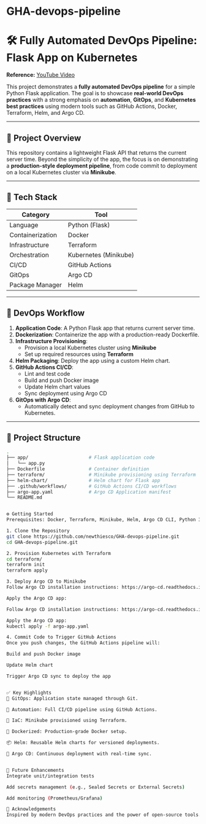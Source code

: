 # GHA-devops-pipeline
# 🛠️ Fully Automated DevOps Pipeline: Flask App on Kubernetes

**Reference:** [YouTube Video](https://youtu.be/HBRQJtqKh3U)

This project demonstrates a **fully automated DevOps pipeline** for a simple Python Flask application. The goal is to showcase **real-world DevOps practices** with a strong emphasis on **automation**, **GitOps**, and **Kubernetes best practices** using modern tools such as GitHub Actions, Docker, Terraform, Helm, and Argo CD.

---

## 🚀 Project Overview

This repository contains a lightweight Flask API that returns the current server time. Beyond the simplicity of the app, the focus is on demonstrating a **production-style deployment pipeline**, from code commit to deployment on a local Kubernetes cluster via **Minikube**.

---

## 🧱 Tech Stack

| Category         | Tool                             |
|------------------|----------------------------------|
| Language         | Python (Flask)                   |
| Containerization | Docker                           |
| Infrastructure   | Terraform                        |
| Orchestration    | Kubernetes (Minikube)            |
| CI/CD            | GitHub Actions                   |
| GitOps           | Argo CD                          |
| Package Manager  | Helm                             |

---

## 🔄 DevOps Workflow

1. **Application Code**: A Python Flask app that returns current server time.
2. **Dockerization**: Containerize the app with a production-ready Dockerfile.
3. **Infrastructure Provisioning**:
   - Provision a local Kubernetes cluster using **Minikube**
   - Set up required resources using **Terraform**
4. **Helm Packaging**: Deploy the app using a custom Helm chart.
5. **GitHub Actions CI/CD**:
   - Lint and test code
   - Build and push Docker image
   - Update Helm chart values
   - Sync deployment using Argo CD
6. **GitOps with Argo CD**:
   - Automatically detect and sync deployment changes from GitHub to Kubernetes.

---

## 📂 Project Structure

```bash
.
├── app/                      # Flask application code
│   └── app.py
├── Dockerfile                # Container definition
├── terraform/                # Minikube provisioning using Terraform
├── helm-chart/               # Helm chart for Flask app
├── .github/workflows/        # GitHub Actions CI/CD workflows
├── argo-app.yaml             # Argo CD Application manifest
└── README.md


⚙️ Getting Started
Prerequisites: Docker, Terraform, Minikube, Helm, Argo CD CLI, Python 3.x

1. Clone the Repository
git clone https://github.com/newthiesco/GHA-devops-pipeline.git
cd GHA-devops-pipeline.git

2. Provision Kubernetes with Terraform
cd terraform/
terraform init
terraform apply

3. Deploy Argo CD to Minikube
Follow Argo CD installation instructions: https://argo-cd.readthedocs.io/en/stable/getting_started/

Apply the Argo CD app:

Follow Argo CD installation instructions: https://argo-cd.readthedocs.io/en/stable/getting_started/

Apply the Argo CD app:
kubectl apply -f argo-app.yaml

4. Commit Code to Trigger GitHub Actions
Once you push changes, the GitHub Actions pipeline will:

Build and push Docker image

Update Helm chart

Trigger Argo CD sync to deploy the app


✅ Key Highlights
🔁 GitOps: Application state managed through Git.

🧪 Automation: Full CI/CD pipeline using GitHub Actions.

🧱 IaC: Minikube provisioned using Terraform.

🐳 Dockerized: Production-grade Docker setup.

📦 Helm: Reusable Helm charts for versioned deployments.

🚀 Argo CD: Continuous deployment with real-time sync.


🧪 Future Enhancements
Integrate unit/integration tests

Add secrets management (e.g., Sealed Secrets or External Secrets)

Add monitoring (Prometheus/Grafana)

🙌 Acknowledgements
Inspired by modern DevOps practices and the power of open-source tools.








